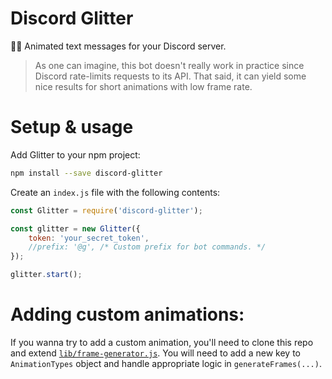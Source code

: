 # Discord Glitter
🌠🎇 Animated text messages for your Discord server.

> As one can imagine, this bot doesn't really work in practice since Discord rate-limits requests to its API. That said,
it can yield some nice results for short animations with low frame rate.

# Setup & usage

Add Glitter to your npm project:

```bash
npm install --save discord-glitter
```

Create an `index.js` file with the following contents:

```javascript
const Glitter = require('discord-glitter');

const glitter = new Glitter({
    token: 'your_secret_token',
    //prefix: '@g', /* Custom prefix for bot commands. */
});

glitter.start();
```

# Adding custom animations:

If you wanna try to add a custom animation, you'll need to clone this repo and  extend
[`lib/frame-generator.js`](./lib/frame-generator.js). You will need to add a new key to `AnimationTypes` object and
handle appropriate logic in `generateFrames(...)`. 
